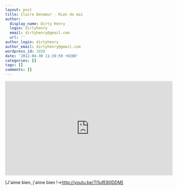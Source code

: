 ```yaml
---
layout: post
title: Claire Denamur - Rien de moi
author:
  display_name: Dirty Henry
  login: dirtyhenry
  email: dirtyhenry@gmail.com
  url: ''
author_login: dirtyhenry
author_email: dirtyhenry@gmail.com
wordpress_id: 1028
date: '2012-04-30 11:39:59 +0200'
categories: []
tags: []
comments: []
---
```

<iframe width="540" height="304" src="http://www.youtube.com/embed/YPtS4TYAxFE" frameborder="0" allowfullscreen></iframe>

[J'aime bien, j'aime bien !->http://youtu.be/Tl1ufE80DDM]
